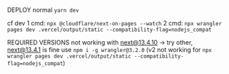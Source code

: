 DEPLOY
normal
`yarn dev`

cf dev
1 cmd: `npx @cloudflare/next-on-pages --watch`
2 cmd: `npx wrangler pages dev .vercel/output/static --compatibility-flag=nodejs_compat`

REQUIRED VERSIONS
not working with next@13.4.10 -> try other, next@13.4.1 is fine
use `npm i -g wrangler@3.2.0` (v2 not working for `npx wrangler pages dev .vercel/output/static --compatibility-flag=nodejs_compat`)
